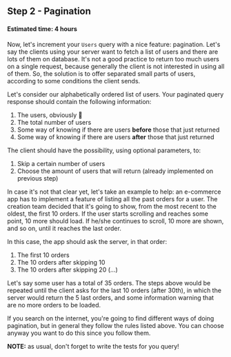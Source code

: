 ## Step 2 - Pagination
#### Estimated time: 4 hours

Now, let's increment your `Users` query with a nice feature: pagination. Let's say the clients using your server want to fetch a list of users and there are lots of them on database. It's not a good practice to return too much users on a single request, because generally the client is not interested in using all of them. So, the solution is to offer separated small parts of users, according to some conditions the client sends.

Let's consider our alphabetically ordered list of users. Your paginated query response should contain the following information:

1. The users, obviously 🤣
1. The total number of users
1. Some way of knowing if there are users **before** those that just returned
1. Some way of knowing if there are users **after** those that just returned

The client should have the possibility, using optional parameters, to:

1. Skip a certain number of users
1. Choose the amount of users that will return (already implemented on previous step)

In case it's not that clear yet, let's take an example to help: an e-commerce app has to implement a feature of listing all the past orders for a user. The creation team decided that it's going to show, from the most recent to the oldest, the first 10 orders. If the user starts scrolling and reaches some point, 10 more should load. If he/she continues to scroll, 10 more are shown, and so on, until it reaches the last order.

In this case, the app should ask the server, in that order:

1. The first 10 orders
1. The 10 orders after skipping 10
1. The 10 orders after skipping 20
(...)

Let's say some user has a total of 35 orders. The steps above would be repeated until the client asks for the last 10 orders (after 30th), in which the server would return the 5 last orders, and some information warning that are no more orders to be loaded.

If you search on the internet, you're going to find different ways of doing pagination, but in general they follow the rules listed above. You can choose anyway you want to do this since you follow them.


**NOTE:** as usual, don't forget to write the tests for you query!
